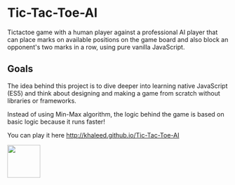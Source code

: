 Tic-Tac-Toe-AI
==============

Tictactoe game with a human player against a professional AI player that can place marks on available positions on the game board and also block an opponent's two marks in a row, using pure vanilla JavaScript.  

## Goals

The idea behind this project is to dive deeper into learning native JavaScript (ES5) and think about designing and making a game from scratch without libraries or frameworks. 

Instead of using Min-Max algorithm, the logic behind the game is based on basic logic because it runs faster!  

You can play it here http://khaleed.github.io/Tic-Tac-Toe-AI

<a href='http://www.recurse.com' title='Made with love at the Recurse Center'><img src='https://cloud.githubusercontent.com/assets/2883345/11322975/9e575dce-910b-11e5-9f47-1fb1b530a4bd.png' height='75px'/></a>